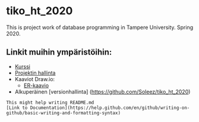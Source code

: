# tiko_ht_2020
 This is project work of database programming in Tampere University. Spring 2020.

## Linkit muihin ympäristöihin:
- [Kurssi](https://coursepages.uta.fi/tieta7/harjoitustyo/)
- [Projektin hallinta](https://trello.com/b/7UzefBDG/tikoht2020)
- Kaaviot Draw.io:
    - [ER-kaavio](https://drive.google.com/file/d/1fMpVpChfydLU0LiZ0dg6D83goxA2ph51/view?usp=sharing)
- Alkuperäinen [versionhallinta] (https://github.com/Soleez/tiko_ht_2020)


```
This might help writing README.md 
[Link to Documentation](https://help.github.com/en/github/writing-on-github/basic-writing-and-formatting-syntax)
```